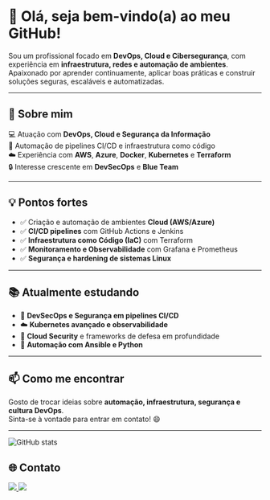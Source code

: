 # 👋 Olá, seja bem-vindo(a) ao meu GitHub!

Sou um profissional focado em **DevOps, Cloud e Cibersegurança**, com experiência em **infraestrutura, redes e automação de ambientes**.  
Apaixonado por aprender continuamente, aplicar boas práticas e construir soluções seguras, escaláveis e automatizadas.

---

## 🚀 Sobre mim

💻 Atuação com **DevOps, Cloud e Segurança da Informação**  
🔧 Automação de pipelines CI/CD e infraestrutura como código  
☁️ Experiência com **AWS**, **Azure**, **Docker**, **Kubernetes** e **Terraform**  
🔒 Interesse crescente em **DevSecOps** e **Blue Team**

---

## 💡 Pontos fortes

- ✅ Criação e automação de ambientes **Cloud (AWS/Azure)**  
- ✅ **CI/CD pipelines** com GitHub Actions e Jenkins 
- ✅ **Infraestrutura como Código (IaC)** com Terraform 
- ✅ **Monitoramento e Observabilidade** com Grafana e Prometheus  
- ✅ **Segurança e hardening de sistemas Linux**  

---

## 📚 Atualmente estudando

- 🧠 **DevSecOps e Segurança em pipelines CI/CD**  
- ☁️ **Kubernetes avançado e observabilidade**  
- 🔐 **Cloud Security** e frameworks de defesa em profundidade  
- 🧩 **Automação com Ansible e Python**  

---

## 📫 Como me encontrar

Gosto de trocar ideias sobre **automação, infraestrutura, segurança e cultura DevOps**.  
Sinta-se à vontade para entrar em contato! 😄  

---

![GitHub stats](https://github-readme-stats.vercel.app/api?username=ryevv&show_icons=true&theme=radical)

## 🌐 Contato
<!-- Redes sociais -->
<div align="left"> 
  <a href="https://www.linkedin.com/in/mariofelix-sec" target="_blank">
    <img src="https://img.shields.io/badge/LinkedIn-0077B5?style=for-the-badge&logo=linkedin&logoColor=white" target="_blank">
  </a>

 <a href="mailto:bil.mariofelix@gmail.com" target="_blank">
    <img src="https://img.shields.io/badge/Gmail-D14836?style=for-the-badge&logo=gmail&logoColor=white" target="_blank">
  </a> 
</div>
